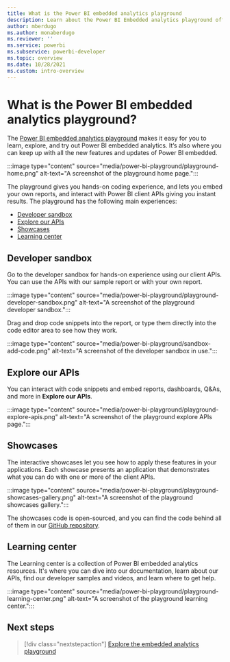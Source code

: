 ```yaml
---
title: What is the Power BI embedded analytics playground
description: Learn about the Power BI Embedded analytics playground offering in Power BI embedded analytics.
author: mberdugo
ms.author: monaberdugo
ms.reviewer: ''
ms.service: powerbi
ms.subservice: powerbi-developer
ms.topic: overview
ms.date: 10/28/2021
ms.custom: intro-overview
---
```


# What is the Power BI embedded analytics playground?

The [Power BI embedded analytics playground](https://go.microsoft.com/fwlink/?linkid=848279) makes it easy for you to learn, explore, and try out Power BI embedded analytics. It’s also where you can keep up with all the new features and updates of Power BI embedded.

:::image type="content" source="media/power-bi-playground/playground-home.png" alt-text="A screenshot of the playground home page.":::

The playground gives you hands-on coding experience, and lets you embed your own reports, and interact with Power BI client APIs giving you instant results.
The playground has the following main experiences:

* [Developer sandbox](#developer-sandbox)
* [Explore our APIs](#explore-our-apis)
* [Showcases](#showcases)
* [Learning center](#learning-center)

## Developer sandbox

Go to the developer sandbox for hands-on experience using our client APIs. You can use the APIs with our sample report or with your own report.

:::image type="content" source="media/power-bi-playground/playground-developer-sandbox.png" alt-text="A screenshot of the playground developer sandbox.":::

Drag and drop code snippets into the report, or type them directly into the code editor area to see how they work.

:::image type="content" source="media/power-bi-playground/sandbox-add-code.png" alt-text="A screenshot of the developer sandbox in use.":::

## Explore our APIs

You can interact with code snippets and embed reports, dashboards, Q&As, and more in **Explore our APIs**.

:::image type="content" source="media/power-bi-playground/playground-explore-apis.png" alt-text="A screenshot of the playground explore APIs page.":::

## Showcases

The interactive showcases let you see how to apply these features in your applications. Each showcase presents an application that demonstrates what you can do with one or more of the client APIs.

:::image type="content" source="media/power-bi-playground/playground-showcases-gallery.png" alt-text="A screenshot of the playground showcases gallery.":::

The showcases code is open-sourced, and you can find the code behind all of them in our [GitHub repository](https://github.com/microsoft/PowerBI-Embedded-Showcases/).

## Learning center

The Learning center is a collection of Power BI embedded analytics resources. It's where you can dive into our documentation, learn about our APIs, find our developer samples and videos, and learn where to get help.

:::image type="content" source="media/power-bi-playground/playground-learning-center.png" alt-text="A screenshot of the playground learning center.":::

## Next steps

> [!div class="nextstepaction"]
> [Explore the embedded analytics playground](https://go.microsoft.com/fwlink/?linkid=848279)
